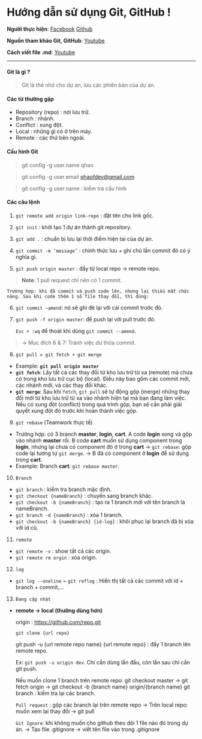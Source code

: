 # Hướng dẫn sử dụng Git, GitHub !
**Người thực hiện**: [Facebook](https://facebook.com) 
[Github](https://github.com/qhaof26)

**Nguồn tham khảo Git, GitHub**: [Youtube](https://www.youtube.com/watch?v=-VmX40r5ARI&t=209s)

**Cách viết file .md**: [Youtube](https://www.youtube.com/watch?v=jJky0Ws9xKg)

---
#### Git là gì ?
> Git là thẻ nhớ cho dự án, lưu các phiên bản của dự án.
#### Các từ thường gặp
- Repository (repo) : nơi lưu trữ.
- Branch : nhánh.
- Conflict : xung đột.
- Local : những gì có ở trên máy.
- Remote : các thứ bên ngoài.
#### Cấu hình Git
> git config -g user.name qhao

> git config -g user.email qhaofdev@gmail.com

> git config -g user.name : kiểm tra cấu hình
#### Các câu lệnh
1. `git remote add origin link-repo` : đặt tên cho link gốc.

2. `git init` : khởi tạo 1 dự án thành git repository.

3. `git add .` : chuẩn bị lưu lại thời điểm hiện tai của dự án.

4. `git commit -m ‘message’` : chính thức lưu + ghi chú lần commit đó có ý nghĩa gì.

5. `git push origin master` : đẩy từ local repo → remote repo.

> **Note**: 1 pull request chỉ nên có 1 commit.

    Trường hợp: khi đã commit và push code lên, nhưng lại thiếu mất chức năng. Sau khi code thêm 1 số file thay đổi, thì dùng: 
6. `git commit —amend`: nó sẽ ghi đè lại với cái commit trước đó.

7. `git push -f origin master`: để push lại với pull trước đó. 

    `Esc + :wq` để thoát khi dùng `git commit --amend`.
> → Mục đích 6 & 7: Tránh việc dư thừa commit.

8. `git pull = git fetch + git merge`
- Example: **`git pull origin master`**
- **`git fetch`**: Lấy tất cả các thay đổi từ kho lưu trữ từ xa (remote) mà chưa có trong kho lưu trữ cục bộ (local). Điều này bao gồm các commit mới, các nhánh mới, và các thay đổi khác.
- **`git merge`**: Sau khi `fetch`, `git pull` sẽ tự động gộp (merge) những thay đổi mới từ kho lưu trữ từ xa vào nhánh hiện tại mà bạn đang làm việc. Nếu có xung đột (conflict) trong quá trình gộp, bạn sẽ cần phải giải quyết xung đột đó trước khi hoàn thành việc gộp.

9. `git rebase` (Teamwork thực tế)
- Trường hợp: có 3 branch **master**, **login**, **cart**. A code **login** xong và gộp vào nhánh **master** rồi. B code **cart** muốn sử dụng component trong **login**, nhưng lại chưa có component đó ở trong **cart** → `git rebase`: gộp code lại tương tự `git merge`. → B đã có component ở **login** để sử dụng trong **cart**.
- Example: Branch **cart**: `git rebase master`.

10. `Branch`
- `git branch` : kiểm tra branch mặc định.
- `git checkout {nameBranch}` : chuyển sang branch khác.
- `git checkout -b {nameBranch}` : tạo ra 1 branch mới với tên branch là nameBranch. 
- `git branch -d {nameBranch}` : xóa 1 branch.
- `git checkout -b {nameBranch} {id-log}` : khôi phục lại branch đã bị xóa với id cũ.

11. `remote`
- `git remote -v` : show tất cả các origin.
- `git remote rm orgin` : xóa origin.

12. `log`
- `git log --oneline` ~ `git reflog` : Hiển thị tất cả các commit với id + branch + commit,…

13. `Đang cập nhật`
- **remote → local (thường dùng hơn)**
    
    origin : https://github.com/repo.git
    
    `git clone {url repo}`
    
    git push -u {url remote repo name} {url remote repo} : đẩy 1 branch lên remote repo.
     
    Ex: `git push -u origin dev`. Chỉ cần dùng lần đầu, còn lần sau chỉ cần git push.
    
    Nếu muốn clone 1 branch trên remote repo: git checkout master → git fetch origin → git checkout -b {branch name} origin/{branch name}
    git branch : kiểm tra lại các branch.
    
    `Pull request` : gộp các branch lại trên remote repo
       → Trên local repo: muốn xem lại thay đổi → git pull
    
    `Git Ignore`: khi không muốn cho github theo dõi 1 file nào đó trong dự án.
       → Tạo file .gitignore → viết tên file vào trong .gitignore